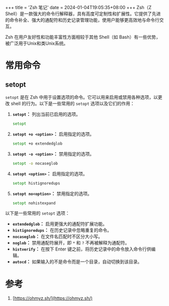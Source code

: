 +++
title = 'Zsh 笔记'
date = 2024-01-04T19:05:35+08:00
+++
Zsh（Z Shell）是一款强大的命令行解释器，具有高度可定制性和扩展性。它提供了先进的命令补全、强大的通配符和历史记录管理功能，使用户能够更高效地与命令行交互。
<!--more-->
Zsh 在用户友好性和功能丰富性方面相较于其他 Shell（如 Bash）有一些优势，被广泛用于Unix和类Unix系统。
# 常用命令
## setopt
`setopt` 是在 Zsh 中用于设置选项的命令。它可以用来启用或禁用各种选项，以更改 shell 的行为。以下是一些常用的 `setopt` 选项以及它们的作用：

1. **`setopt`：** 列出当前已启用的选项。
   ```zsh
   setopt
   ```

2. **`setopt +o <option>`：** 启用指定的选项。
   ```zsh
   setopt +o extendedglob
   ```

3. **`setopt -o <option>`：** 禁用指定的选项。
   ```zsh
   setopt -o nocaseglob
   ```

4. **`setopt <option>`：** 启用指定的选项。
   ```zsh
   setopt histignoredups
   ```

5. **`setopt no<option>`：** 禁用指定的选项。
   ```zsh
   setopt nohistexpand
   ```

以下是一些常用的 `setopt` 选项：

- **`extendedglob`：** 启用更强大的通配符扩展功能。
- **`histignoredups`：** 在历史记录中忽略重复的命令。
- **`nocaseglob`：** 在文件名匹配时不区分大小写。
- **`noglob`：** 禁用通配符展开，即 `*` 和 `?` 不再被解释为通配符。
- **`histverify`：** 在按下 Enter 键之前，将历史记录中的命令放入命令行供编辑。
- **`autocd`：** 如果输入的不是命令而是一个目录，自动切换到该目录。

# 参考
1. [https://ohmyz.sh/](https://ohmyz.sh/)
